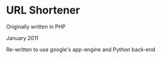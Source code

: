 # URL Shortener

Originally written in PHP

January 2011

Re-written to use google's app-engine and Python back-end
